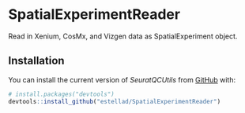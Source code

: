 # SpatialExperimentReader
Read in Xenium, CosMx, and Vizgen data as SpatialExperiment object.

## Installation

You can install the current version of *SeuratQCUtils* from
[GitHub](https://github.com/estellad/SpatialExperimentReader) with:

``` r
# install.packages("devtools")
devtools::install_github("estellad/SpatialExperimentReader")
```
